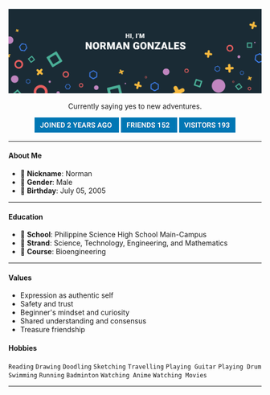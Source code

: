 ![cover_photo](https://github.com/normanagustin-gonzales/normanagustin-gonzales/blob/main/cover.jpg)

<p align="center">Currently saying yes to new adventures.</p>

<p align="center"><span><img src="https://github.com/normanagustin-gonzales/normanagustin-gonzales/raw/main/badge-1.jpg"></span>  <span><img src="https://github.com/normanagustin-gonzales/normanagustin-gonzales/raw/main/badge-2.jpg"></span>  <span><img src="https://github.com/normanagustin-gonzales/normanagustin-gonzales/raw/main/badge-3.jpg"></span> </p>

<hr>

<h4 align="left">About Me</h4>
<ul>
  <li>📛 <strong>Nickname</strong>: Norman</li>
  <li>👨 <strong>Gender</strong>: Male</li>
  <li>🎂 <strong>Birthday</strong>: July 05, 2005</li>
</ul>
<hr>

<h4 align="left">Education</h4>
<ul>
  <li>🏫 <strong>School</strong>: Philippine Science High School Main-Campus</li>
  <li>📃 <strong>Strand</strong>: Science, Technology, Engineering, and Mathematics</li>
  <li>📃 <strong>Course</strong>: Bioengineering</li>
</ul>
<hr>

<h4 align="left">Values</h4>
<ul>
  <li>Expression as authentic self</li>
  <li>Safety and trust</li>
  <li>Beginner's mindset and curiosity</li>
  <li>Shared understanding and consensus</li>
  <li>Treasure friendship</li>
</ul>

<h4 align="left">Hobbies</h4>
<code>Reading</code> <code>Drawing</code> <code>Doodling</code> <code>Sketching</code> <code>Travelling</code> <code>Playing Guitar</code> <code>Playing Drum</code> <code>Swimming</code> <code>Running</code> <code>Badminton</code> <code>Watching Anime</code> <code>Watching Movies</code>
<hr>
